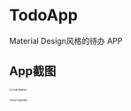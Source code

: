 # TodoApp
Material Design风格的待办 APP

## App截图

<img src="https://cdn.nlark.com/yuque/0/2021/jpeg/12545320/1622791173655-d29d2527-f4ab-4e87-874c-c879a2e82245.jpeg" alt="主页面" style="zoom:25%;float:left" /><img src="https://cdn.nlark.com/yuque/0/2021/jpeg/12545320/1622791173803-059ea491-add4-4ebb-8a5d-64c6a07dd4b3.jpeg" alt="新建待办" style="zoom:25%;" />

<img src="https://cdn.nlark.com/yuque/0/2021/jpeg/12545320/1622791173618-61e9606d-3dc4-4912-af0e-a6daeddb0abf.jpeg" alt="侧边栏" style="zoom:25%;float:left" /><img src="https://cdn.nlark.com/yuque/0/2021/jpeg/12545320/1622791173717-90b85f1f-7fc1-46b8-a8d3-536f4431ff21.jpeg" alt="选项菜单" style="zoom:25%;" />

